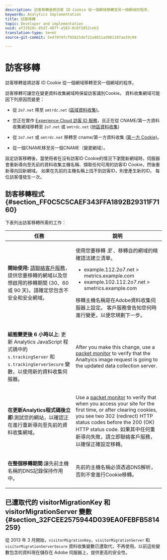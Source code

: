 ```yaml
---
description: 訪客移轉是將訪客 ID Cookie 從一個網域移轉至另一個網域的程序。
keywords: Analytics Implementation
title: 訪客移轉
topic: Developer and implementation
uuid: af31928c-85d7-407f-a583-0c8f2852ceb3
translation-type: tm+mt
source-git-commit: 5e47974fcf95625def21a9011ad981197ae39c99

---
```



# 訪客移轉

訪客移轉是將訪客 ID Cookie 從一個網域移轉至另一個網域的程序。

訪客移轉可讓您在變更資料收集網域時保留訪客識別Cookie。 資料收集網域可能因下列原因而變更：

* 從 `2o7.net` 移至 `omtrdc.net` ([區域資料收集](https://marketing.adobe.com/resources/help/zh_TW/whitepapers/rdc/))。

* 您正在實作 [Experience Cloud 訪客 ID 服務](https://marketing.adobe.com/resources/help/zh_TW/mcvid/)，且正在從 CNAME/第一方資料收集網域移轉至 `2o7.net` 或 `omtrdc.net` ([地區資料收集](https://marketing.adobe.com/resources/help/zh_TW/whitepapers/rdc/))

* 從 `2o7.net` 或 `omtrdc.net` 移轉至 cname/第一方資料收集 ([第一方 Cookie)](https://marketing.adobe.com/resources/help/en_US/whitepapers/first_party_cookies/)。

* 從一個CNAME移至另一個CNAME（變更網域）。

設定訪客移轉後，當使用者在沒有訪客ID Cookie的情況下瀏覽新網域時，伺服器會重新導向至先前的資料收集主機名稱、擷取任何可用的訪客ID Cookie，然後重新導向回新網域。 如果在先前的主機名稱上找不到訪客ID，則會產生新的ID。 每位訪客僅發生一次。

## 訪客移轉程式 {#section_FF0C5C5CAEF343FFA1892B29311F7160}

下表列出訪客移轉所需的工作：

<table id="table_7B2535FC3E264216A299686415C6B21C"> 
 <thead> 
  <tr> 
   <th colname="col1" class="entry"> 任務 </th> 
   <th colname="col3" class="entry"> 說明 </th> 
  </tr> 
 </thead>
 <tbody> 
  <tr> 
   <td colname="col1"> <p> <b>開始使用:</b> <a href="https://helpx.adobe.com/tw/marketing-cloud/contact-support.html"  >請聯絡客戶服務</a>，提供您要移轉的網域以及您想啟用的移轉期間 (30、60 或 90 天)。請確定您包含不安全和安全網域。 </p> </td> 
   <td colname="col3"> <p>使用您要移轉 <i>至</i> 、移轉自的網域的精確語法建立清單。 </p> 
    <ul id="ul_067EC5C7619141A6BDFBC209C9FD47E2"> 
     <li id="li_0723D948465A49C1871B81207AEDC4DC">example.112.2o7.net &gt; metrics.example.com </li> 
     <li id="li_B0CA15A593BD4AB9802E33A3FF037C7A">example.102.112.2o7.net &gt; smetrics.example.com </li> 
    </ul> <p>移轉主機名稱是在Adobe資料收集伺服器上設定。 客戶服務會告知您何時進行變更，以便您規劃下一步。 </p> </td> 
  </tr> 
  <tr> 
   <td colname="col1"> <p> <b>組態變更後 6 小時以上</b>: 更新 Analytics JavaScript 程式碼中的 <code> s.trackingServer</code> 和 <code> s.trackingServerSecure</code> 變數，以使用新的資料收集伺服器。 </p> </td> 
   <td colname="col3"> <p>After you make this change, use a <a href="../implement/validate/packet-monitor.md"> packet monitor</a> to verify that the Analtyics image request is going to the updated data collection server. </p> </td> 
  </tr> 
  <tr> 
   <td colname="col1"> <p> <b>在更新Analytics程式碼後立即</b>:測試您的網站，以確認正在進行重新導向至先前的資料收集網域。 </p> </td> 
   <td colname="col3"> <p>Use a <a href="../implement/validate/packet-monitor.md"> packet monitor</a> to verify that when you access your site for the first time, or after clearing cookies, you see two 302 (redirect) HTTP status codes before the 200 (OK) HTTP status code. 如果其中任何重新導向失敗，請立即聯絡客戶服務，以確保正確設定移轉。 </p> </td> 
  </tr> 
  <tr> 
   <td colname="col1"> <p> <b>在整個移轉期間</b>:讓先前主機名稱的DNS記錄保持作用中。 </p> </td> 
   <td colname="col3"> <p>先前的主機名稱必須透過DNS解析，否則不會進行Cookie移轉。 </p> </td> 
  </tr> 
 </tbody> 
</table>

## 已遭取代的 visitorMigrationKey 和 visitorMigrationServer 變數 {#section_32FCEE2575944D039EA0FEBFB5814259}

從 2013 年 3 月開始，`visitorMigrationKey`、`visitorMigrationServer` 和 `visitorMigrationServerSecure` 資料收集變數已遭取代，不再使用。以前這些變數包含的資料現在儲存在 Adobe 伺服器上，提供更高的安全性。
